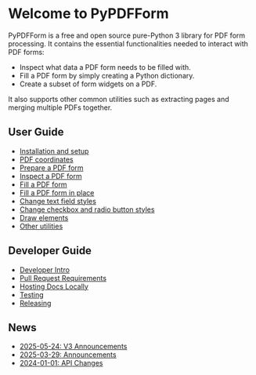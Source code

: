 # Welcome to PyPDFForm

PyPDFForm is a free and open source pure-Python 3 library for PDF form processing. It contains the essential 
functionalities needed to interact with PDF forms:

* Inspect what data a PDF form needs to be filled with.
* Fill a PDF form by simply creating a Python dictionary.
* Create a subset of form widgets on a PDF.

It also supports other common utilities such as extracting pages and merging multiple PDFs together.

## User Guide

* [Installation and setup](install.md)
* [PDF coordinates](coordinate.md)
* [Prepare a PDF form](prepare.md)
* [Inspect a PDF form](inspect.md)
* [Fill a PDF form](fill.md)
* [Fill a PDF form in place](simple_fill.md)
* [Change text field styles](style.md)
* [Change checkbox and radio button styles](button_style.md)
* [Draw elements](draw.md)
* [Other utilities](utils.md)

## Developer Guide

* [Developer Intro](dev_intro.md)
* [Pull Request Requirements](dev_changes.md)
* [Hosting Docs Locally](dev_doc.md)
* [Testing](dev_test.md)
* [Releasing](dev_release.md)

## News

* [2025-05-24: V3 Announcements](news/2025-05-24.md)
* [2025-03-29: Announcements](news/2025-03-29.md)
* [2024-01-01: API Changes](news/2024-01-01.md)
